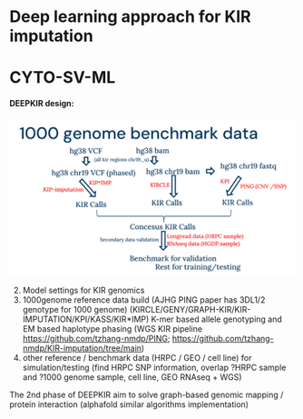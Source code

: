 # Deep learning approach for KIR imputation

# CYTO-SV-ML
#### DEEPKIR design:

![DEEPKIR_benchmarking](https://github.com/tzhang-nmdp/DEEPKIR/blob/main/DEEPKIR_benchmarking.png)

2. Model settings for KIR genomics
3. 1000genome reference data build (AJHG PING paper has 3DL1/2 genotype for 1000 genome) (KIRCLE/GENY/GRAPH-KIR/KIR-IMPUTATION/KPI/KASS/KIR*IMP)
K-mer based allele genotyping and EM based haplotype phasing
(WGS KIR pipeline https://github.com/tzhang-nmdp/PING; https://github.com/tzhang-nmdp/KIR-imputation/tree/main)
4. other reference / benchmark data (HRPC / GEO / cell line) for simulation/testing (find HRPC SNP information, overlap ?HRPC sample and ?1000 genome sample, cell line, GEO RNAseq + WGS) 

The 2nd phase of DEEPKIR aim to solve graph-based genomic mapping / protein interaction (alphafold similar algorithms implementation)
